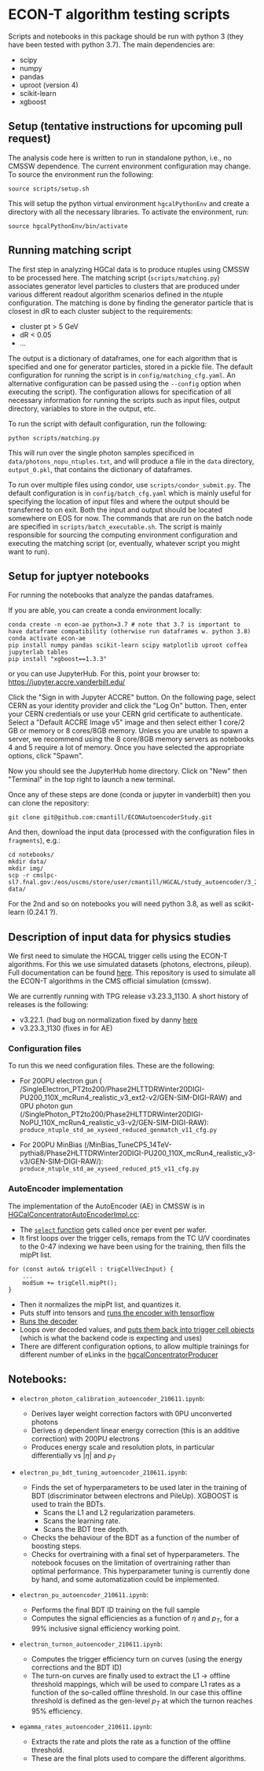 # ECON-T algorithm testing scripts

Scripts and notebooks in this package should be run with python 3 (they have been tested with python 3.7). The main dependencies are:
- scipy
- numpy
- pandas
- uproot (version 4)
- scikit-learn
- xgboost

## Setup (tentative instructions for upcoming pull request)

The analysis code here is written to run in standalone python, i.e., no CMSSW dependence.  The current environment configuration may change.  To source the environment run the following:

```
source scripts/setup.sh
```

This will setup the python virtual environment `hgcalPythonEnv` and create a directory with all the necessary libraries.  To activate the environment, run:

```
source hgcalPythonEnv/bin/activate
```

## Running matching script

The first step in analyzing HGCal data is to produce ntuples using CMSSW to be processed here.  The matching script (`scripts/matching.py`) associates generator level particles to clusters that are produced under various different readout algorithm scenarios defined in the ntuple configuration.  The matching is done by finding the generator particle that is closest in dR to each cluster subject to the requirements:

   * cluster pt > 5 GeV
   * dR < 0.05
   * ...

The output is a dictionary of dataframes, one for each algorithm that is specified and one for generator particles, stored in a pickle file.  The default configuration for running the script is in `config/matching_cfg.yaml`.   An alternative configuration can be passed using the `--config` option when executing the script).  The configuration allows for specification of all necessary information for running the scripts such as input files, output directory, variables to store in the output, etc.  

To run the script with default configuration, run the following:

```
python scripts/matching.py
```

This will run over the single photon samples specificed in `data/photons_nopu_ntuples.txt`, and will produce a file in the `data` directory, `output_0.pkl`, that contains the dictionary of dataframes.

To run over multiple files using condor, use `scripts/condor_submit.py`.  The default configuration is in `config/batch_cfg.yaml` which is mainly useful for specifying the location of input files and where the output should be transferred to on exit.  Both the input and output should be located somewhere on EOS for now.  The commands that are run on the batch node are specified in `scripts/batch_executable.sh`.  The script is mainly responsible for sourcing the computing environment configuration and executing the matching script (or, eventually, whatever script you might want to run).

## Setup for juptyer notebooks
For running the notebooks that analyze the pandas dataframes.

If you are able, you can create a conda environment locally:
```
conda create -n econ-ae python=3.7 # note that 3.7 is important to have dataframe compatibility (otherwise run dataframes w. python 3.8)
conda activate econ-ae
pip install numpy pandas scikit-learn scipy matplotlib uproot coffea jupyterlab tables
pip install "xgboost==1.3.3"
```

or you can use JupyterHub. For this, point your browser to:
https://jupyter.accre.vanderbilt.edu/

Click the "Sign in with Jupyter ACCRE" button. On the following page, select CERN as your identity provider and click the "Log On" button. Then, enter your CERN credentials or use your CERN grid certificate to authenticate. Select a "Default ACCRE Image v5" image and then select either 1 core/2 GB or memory or 8 cores/8GB memory. Unless you are unable to spawn a server, we recommend using the 8 core/8GB memory servers as notebooks 4 and 5 require a lot of memory. Once you have selected the appropriate options, click "Spawn".

Now you should see the JupyterHub home directory. Click on "New" then "Terminal" in the top right to launch a new terminal.

Once any of these steps are done (conda or jupyter in vanderbilt) then you can clone the repository:
```
git clone git@github.com:cmantill/ECONAutoencoderStudy.git
```

And then, download the input data (processed with the configuration files in `fragments`), e.g.:
```
cd notebooks/
mkdir data/
mkdir img/
scp -r cmslpc-sl7.fnal.gov:/eos/uscms/store/user/cmantill/HGCAL/study_autoencoder/3_22_1/ data/
```

For the 2nd and so on notebooks you will need python 3.8, as well as scikit-learn (0.24.1 ?).

## Description of input data for physics studies

We first need to simulate the HGCAL trigger cells using the ECON-T algorithms. For this we use simulated datasets (photons, electrons, pileup).
Full documentation can be found [here](https://twiki.cern.ch/twiki/bin/viewauth/CMS/HGCALTriggerPrimitivesSimulation).
This repository is used to simulate all the ECON-T algorithms in the CMS official simulation (cmssw).

We are currently running with TPG release v3.23.3_1130.
A short history of releases is the following:
- v3.22.1. (had bug on normalization fixed by danny [here](https://github.com/PFCal-dev/cmssw/commit/65625ee12e0c1a527820d20aeaaa656cf6f4df48#diff-0003f7b8caf7041ba5afce04bcfa74b1a2593d991fc3b5b84294d5ee9e680ae4)
- v3.23.3_1130 (fixes in for AE)

### Configuration files
To run this we need configuration files. These are the following:
- For 200PU electron gun ( /SingleElectron_PT2to200/Phase2HLTTDRWinter20DIGI-PU200_110X_mcRun4_realistic_v3_ext2-v2/GEN-SIM-DIGI-RAW) and 0PU photon gun (/SinglePhoton_PT2to200/Phase2HLTTDRWinter20DIGI-NoPU_110X_mcRun4_realistic_v3-v2/GEN-SIM-DIGI-RAW):
`produce_ntuple_std_ae_xyseed_reduced_genmatch_v11_cfg.py`

- For 200PU MinBias (/MinBias_TuneCP5_14TeV-pythia8/Phase2HLTTDRWinter20DIGI-PU200_110X_mcRun4_realistic_v3-v3/GEN-SIM-DIGI-RAW/):
`produce_ntuple_std_ae_xyseed_reduced_pt5_v11_cfg.py`

### AutoEncoder implementation 
The implementation of the AutoEncoder (AE) in CMSSW is in [HGCalConcentratorAutoEncoderImpl.cc](https://github.com/PFCal-dev/cmssw/blob/v3.23.3_1130/L1Trigger/L1THGCal/src/concentrator/HGCalConcentratorAutoEncoderImpl.cc):
- The [`select` function](https://github.com/PFCal-dev/cmssw/blob/v3.23.3_1130/L1Trigger/L1THGCal/src/concentrator/HGCalConcentratorAutoEncoderImpl.cc#L122-L174) gets called once per event per wafer.
- It first loops over the trigger cells, remaps from the TC U/V coordinates to the 0-47 indexing we have been using for the training, then fills the mipPt list.
```  
for (const auto& trigCell : trigCellVecInput) {
    ...
    modSum += trigCell.mipPt();
}
```
- Then it normalizes the mipPt list, and quantizes it. 
- Puts stuff into tensors and [runs the encoder with tensorflow](https://github.com/PFCal-dev/cmssw/blob/v3.23.3_1130/L1Trigger/L1THGCal/src/concentrator/HGCalConcentratorAutoEncoderImpl.cc#L198-L225)
- [Runs the decoder](https://github.com/PFCal-dev/cmssw/blob/v3.23.3_1130/L1Trigger/L1THGCal/src/concentrator/HGCalConcentratorAutoEncoderImpl.cc#L227-L248)
- Loops over decoded values, and [puts them back into trigger cell objects](https://github.com/PFCal-dev/cmssw/blob/v3.23.3_1130/L1Trigger/L1THGCal/src/concentrator/HGCalConcentratorAutoEncoderImpl.cc#L256-L304) (which is what the backend code is expecting and uses)
- There are different configuration options, to allow multiple trainings for different number of eLinks in the [hgcalConcentratorProducer](https://github.com/PFCal-dev/cmssw/blob/v3.23.3_1130/L1Trigger/L1THGCal/python/hgcalConcentratorProducer_cfi.py#L184-L226)

[comment]: <> (Danny's config /uscms/home/dnoonan/work/HGCAL/CMSSW_11_2_0_pre5/src/L1Trigger/L1THGCalUtilities/test/NewTrainings_QKeras_cfg.py)
[comment]: <> (it requires the models dir /uscms/home/dnoonan/work/HGCAL/CMSSW_11_2_0_pre5/src/L1Trigger/L1THGCalUtilities/test/AEmodels)

## Notebooks:

- `electron_photon_calibration_autoencoder_210611.ipynb`:
   - Derives layer weight correction factors with 0PU unconverted photons
   - Derives $\eta$ dependent linear energy correction (this is an additive correction) with 200PU electrons
   - Produces energy scale and resolution plots, in particular differentially vs $|\eta|$ and $p_T$

- `electron_pu_bdt_tuning_autoencoder_210611.ipynb`: 
   - Finds the set of hyperparameters to be used later in the training of BDT (discriminator between electrons and PileUp). XGBOOST is used to train the BDTs.
      - Scans the L1 and L2 regularization parameters. 
      - Scans the learning rate. 
      - Scans the BDT tree depth. 
   - Checks the behaviour of the BDT as a function of the number of boosting steps. 
   - Checks for overtraining with a final set of hyperparameters. The notebook focuses on the limitation of overtraining rather than optimal performance. This hyperparameter tuning is currently done by hand, and some automatization could be implemented. 

- `electron_pu_autoencoder_210611.ipynb`: 
   - Performs the final BDT ID training on the full sample
   - Computes the signal efficiencies as a function of $\eta$ and $p_T$, for a 99% inclusive signal efficiency working point.
- `electron_turnon_autoencoder_210611.ipynb`: 
   - Computes the trigger efficiency turn on curves (using the energy corrections and the BDT ID)
   - The turn-on curves are finally used to extract the L1 $\to$ offline threshold mappings, which will be used to compare L1 rates as a function of the so-called offline threshold. In our case this offline threshold is defined as the gen-level $p_T$ at which the turnon reaches 95% efficiency.

- `egamma_rates_autoencoder_210611.ipynb`: 
   - Extracts the rate and plots the rate as a function of the offline threshold.
   - These are the final plots used to compare the different algorithms.

